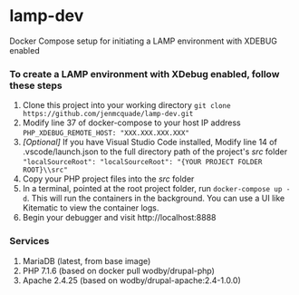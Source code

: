 # lamp-dev
Docker Compose setup for initiating a LAMP environment with XDEBUG enabled

### To create a LAMP environment with XDebug enabled, follow these steps
1. Clone this project into your working directory
`git clone https://github.com/jenmcquade/lamp-dev.git`
2. Modify line 37 of docker-compose to your host IP address
`PHP_XDEBUG_REMOTE_HOST: "XXX.XXX.XXX.XXX"`
3. _[Optional]_ If you have Visual Studio Code installed, Modify line 14 of .vscode/launch.json to the full directory path of the project's _src_ folder
`"localSourceRoot": "localSourceRoot": "{YOUR PROJECT FOLDER ROOT}\\src"`
4. Copy your PHP project files into the _src_ folder
5. In a terminal, pointed at the root project folder, run `docker-compose up -d`. This will run the containers in the background. You can use a UI like Kitematic to view the container logs. 
6. Begin your debugger and visit http://localhost:8888

### Services
1. MariaDB (latest, from base image)
2. PHP 7.1.6 (based on docker pull wodby/drupal-php)
3. Apache 2.4.25 (based on wodby/drupal-apache:2.4-1.0.0)
